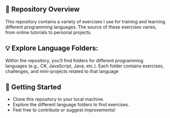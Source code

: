 ## 🚀 Repository Overview
This repository contains a variety of exercises I use for training and learning different programming languages. The source of these exercises varies, from online tutorials to personal projects.

## 💡 Explore Language Folders:
Within the repository, you’ll find folders for different programming languages (e.g., C#, JavaScript, Java, etc.).
Each folder contains exercises, challenges, and mini-projects related to that language

## 🌟 Getting Started
- Clone this repository to your local machine.
- Explore the different language folders to find exercises.
- Feel free to contribute or suggest improvements!
